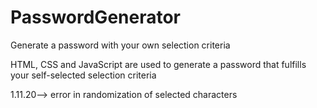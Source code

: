 # PasswordGenerator
Generate a password with your own selection criteria


HTML, CSS and JavaScript are used to generate a password that fulfills your self-selected selection criteria

1.11.20--> error in randomization of selected characters
